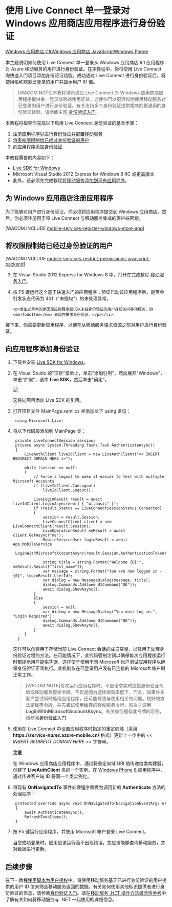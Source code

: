 <properties linkid="develop-mobile-tutorials-single-sign-on-windows-8-dotnet" urlDisplayName="Authenticate with single sign-on" pageTitle="使用 Live Connect 对 Windows 应用商店应用程序进行身份验证" metaKeywords="Azure Live Connect, Azure SSO, SSO Live Connect, mobile services sso, Windows Store app sso" description="了解如何通过 Windows 应用商店应用程序在 Azure 移动服务中使用 Live Connect 单一登录。" metaCanonical="" services="" documentationCenter="" title="Authenticate your Windows Store app with Live Connect single sign-on" authors="glenga" solutions="" manager="" editor="" />
<tags ms.service=""
    ms.date="11/22/2014"
    wacn.date="04/11/2015"
    />



# 使用 Live Connect 单一登录对 Windows 应用商店应用程序进行身份验证
<div class="dev-center-tutorial-selector sublanding"> 
	<a href="/zh-cn/documentation/articles/mobile-services-windows-store-dotnet-single-sign-on/" title="Windows Store C#" class="current">Windows 应用商店 C#</a><a href="/zh-cn/documentation/articles/mobile-services-windows-store-javascript-single-sign-on/" title="Windows Store JavaScript">Windows 应用商店 JavaScript</a><a href="/zh-cn/documentation/articles/mobile-services-windows-phone-single-sign-on/" title="Windows Phone">Windows Phone</a>
</div>	

本主题说明如何使用 Live Connect 单一登录从 Windows 应用商店 8.1 应用程序对 Azure 移动服务的用户进行身份验证。在本教程中，你将使用 Live Connect 向快速入门项目添加身份验证功能。成功通过 Live Connect 进行身份验证后，将使用名称欢迎已登录的用户并显示用户 ID 值。  

>[WACOM.NOTE]本教程演示通过 Live Connect 为 Windows 应用商店应用程序提供单一登录体验的使用好处。这使你可以更轻松地使用移动服务对已登录的用户进行身份验证。有关支持多个身份验证提供程序的更通用的身份验证体验，请参阅主题 <a href="/zh-cn/documentation/articles/mobile-services-windows-store-dotnet-get-started-users/">身份验证入门</a>。 

本教程将指导你完成以下启用 Live Connect 身份验证的基本步骤：

1. [注册应用程序以进行身份验证并配置移动服务]
2. [将表权限限制给已经过身份验证的用户]
3. [向应用程序添加身份验证]

本教程需要的内容如下：

+ [Live SDK for Windows]
+ Microsoft Visual Studio 2012 Express for Windows 8 RC 或更高版本
+ 此外，还必须先完成教程[将移动服务添加到现有应用程序]。

## <a name="register"></a>为 Windows 应用商店注册应用程序

为了能够对用户进行身份验证，你必须将应用程序提交到 Windows 应用商店。然后，你必须注册用于将 Live Connect 与移动服务集成的客户端密钥。

[WACOM.INCLUDE [mobile-services-register-windows-store-app](../includes/mobile-services-register-windows-store-app.md)]

## <a name="permissions"></a>将权限限制给已经过身份验证的用户

[WACOM.INCLUDE [mobile-services-restrict-permissions-javascript-backend](../includes/mobile-services-restrict-permissions-javascript-backend.md)] 

<ol start="3">
<li><p>在 Visual Studio 2012 Express for Windows 8 中，打开在完成教程 <a href="/zh-cn/documentation/articles/mobile-services-windows-store-get-started">移动服务入门</a>。</p></li> 
<li><p>按 F5 键运行这个基于快速入门的应用程序；验证启动该应用程序后，是否会引发状态代码为 401（"未授权"）的未处理异常。</p>
   
   	<p>发生此异常的原因是应用程序尝试以未经身份验证的用户身份访问移动服务，但 <em>TodoItem</em> 表现在要求身份验证。</p></li>
</ol>

接下来，你需要更新应用程序，以便在从移动服务请求资源之前对用户进行身份验证。

## <a name="add-authentication"></a>向应用程序添加身份验证

1. 下载并安装 [Live SDK for Windows]。

2. 在 Visual Studio 的"项目"菜单上，单击"添加引用"，然后展开"Windows"，单击"扩展"，选中 **Live SDK**，然后单击"确定"。 

  	![][16]

  	这将向项目添加 Live SDK 的引用。

5. 打开项目文件 MainPage.xaml.cs 并添加以下 using 语句：

        using Microsoft.Live;        

6. 将以下代码段添加到 MainPage 类：
	
        private LiveConnectSession session;
        private async System.Threading.Tasks.Task AuthenticateAsync()
        {
            LiveAuthClient liveIdClient = new LiveAuthClient("<< INSERT REDIRECT DOMAIN HERE >>");

            while (session == null)
            {
                // Force a logout to make it easier to test with multiple Microsoft Accounts
                if (liveIdClient.CanLogout)
                    liveIdClient.Logout();
	
                LiveLoginResult result = await liveIdClient.LoginAsync(new[] { "wl.basic" });
                if (result.Status == LiveConnectSessionStatus.Connected)
                {
                    session = result.Session;
                    LiveConnectClient client = new LiveConnectClient(result.Session);
                    LiveOperationResult meResult = await client.GetAsync("me");
                    MobileServiceUser loginResult = await App.MobileService
                        .LoginWithMicrosoftAccountAsync(result.Session.AuthenticationToken);
	
                    string title = string.Format("Welcome {0}!", meResult.Result["first_name"]);
                    var message = string.Format("You are now logged in - {0}", loginResult.UserId);
                    var dialog = new MessageDialog(message, title);
                    dialog.Commands.Add(new UICommand("OK"));
                    await dialog.ShowAsync();
                }
                else
                {
                    session = null;
                    var dialog = new MessageDialog("You must log in.", "Login Required");
                    dialog.Commands.Add(new UICommand("OK"));
                    await dialog.ShowAsync();
                }
            }
         }

    这样可以创建用于存储当前 Live Connect 会话的成员变量，以及用于处理身份验证过程的方法。在可能情况下，此代码强制注销以确保每次应用程序运行时都提示用户提供凭据。这样便于使用不同 Microsoft 帐户测试应用程序以确保身份验证正常执行。此机制仅在已登录用户没有已连接的 Microsoft 帐户时正常工作。 

	>[WACOM.NOTE]每次运行应用程序时，不应请求实时连接身份验证令牌或移动服务授权令牌。不仅是因为这样做效率低下，而且，如果许多客户尝试同时启用应用程序，还可能导致与使用相关的问题。较好的方法是缓存令牌，并先尝试使用缓存的移动服务令牌，然后才调用 **LoginWithMicrosoftAccountAsync**。有关如何缓存此令牌的示例，请参阅[身份验证入门](/zh-cn/documentation/articles/mobile-services-windows-store-dotnet-get-started-users/#tokens)
	

7. 使用在 Live Connect 中设置应用程序时指定的重定向域（采用 **https://_service-name_.azure-mobile.cn/** 格式）更新上一步中的 _<< INSERT REDIRECT DOMAIN HERE >>_ 字符串。

    <div class="dev-callout"><b>注意</b>
	<p>在 Windows 应用商店应用程序中，通过将重定向域 URI 值传递给类构建器，创建了 <strong>LiveAuthClient</strong> 类的一个实例。在 <a href="/zh-cn/documentation/articles/mobile-services-windows-phone-single-sign-on/">Windows Phone 8 应用程序</a>中，通过传递客户端 ID 将同一个类实例化。</p>
    </div>

8. 将现有 **OnNavigatedTo** 事件处理程序替换为调用新的 **Authenticate** 方法的处理程序：

        protected override async void OnNavigatedTo(NavigationEventArgs e)
        {
            await AuthenticateAsync();
            RefreshTodoItems();
        }
		
9. 按 F5 键运行应用程序，并使用 Microsoft 帐户登录 Live Connect。 

   当您成功登录时，应用应该运行而不出现错误，您应该能够查询移动服务，并对数据进行更新。

## <a name="next-steps"> </a>后续步骤

在下一教程[使用脚本为用户授权]中，将使用移动服务基于已进行身份验证的用户提供的用户 ID 值来筛选移动服务返回的数据。有关如何使用其他标识提供者进行身份验证的信息，请参阅[身份验证入门]。请在[移动服务 .NET 操作方法概念性参考]中了解有关如何将移动服务与 .NET 一起使用的详细信息。

<!-- Anchors. -->
[注册应用程序以进行身份验证并配置移动服务]: #register
[将表权限限制给已经过身份验证的用户]: #permissions
[向应用程序添加身份验证]: #add-authentication
[后续步骤]:#next-steps

<!-- Images. -->
[0]: ./media/mobile-services-windows-store-dotnet-single-sign-on/mobile-services-submit-win8-app.png
[1]: ./media/mobile-services-windows-store-dotnet-single-sign-on/mobile-services-win8-app-name.png
[2]: ./media/mobile-services-windows-store-dotnet-single-sign-on/mobile-services-store-association.png
[3]: ./media/mobile-services-windows-store-dotnet-single-sign-on/mobile-services-select-app-name.png
[4]: ./media/mobile-services-windows-store-dotnet-single-sign-on/mobile-services-selection.png
[5]: ./media/mobile-services-windows-store-dotnet-single-sign-on/mobile-service-uri.png
[6]: ./media/mobile-services-windows-store-dotnet-single-sign-on/mobile-live-connect-apps-list.png
[7]: ./media/mobile-services-windows-store-dotnet-single-sign-on/mobile-live-connect-app-api-settings.png





[13]: ./media/mobile-services-windows-store-dotnet-single-sign-on/mobile-identity-tab-ma-only.png
[14]: ./media/mobile-services-windows-store-dotnet-single-sign-on/mobile-portal-data-tables.png
[15]: ./media/mobile-services-windows-store-dotnet-single-sign-on/mobile-portal-change-table-perms.png
[16]: ./media/mobile-services-windows-store-dotnet-single-sign-on/mobile-add-reference-live-dotnet.png

<!-- URLs. -->
[提交应用程序页]: https://appdev.microsoft.com/StorePortals/zh-CN/Developer/Catalog/ReleaseAnchor
[我的应用程序]: https://account.live.com/developers/applications/index
[Live SDK for Windows]: http://www.microsoft.com/zh-CN/download/details.aspx?id=42552
[将移动服务添加到现有应用程序]: /zh-cn/documentation/articles/mobile-services-windows-store-dotnet-get-started-data/
[身份验证入门]: /zh-cn/documentation/articles/mobile-services-windows-store-dotnet-get-started-users
[使用脚本为用户授权]: /zh-cn/documentation/articles/mobile-services-windows-store-dotnet-authorize-users-in-scripts/

[Azure 管理门户]: https://manage.windowsazure.cn/
[移动服务 .NET 操作方法概念性参考]: /zh-cn/documentation/articles/mobile-services-windows-dotnet-how-to-use-client-library

